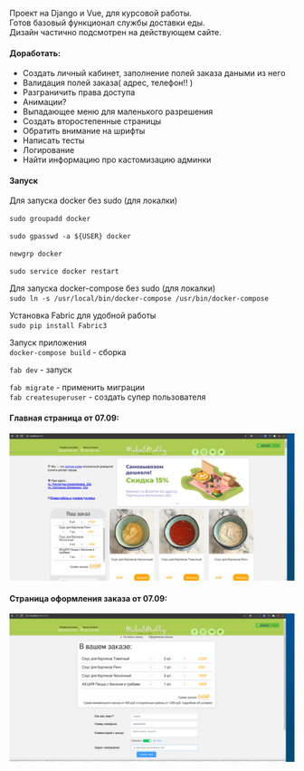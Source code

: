 Проект на Django и Vue, для курсовой работы.  
Готов базовый функционал службы доставки еды.  
Дизайн частично подсмотрен на действующем сайте.



#### Доработать:
- Создать личный кабинет, заполнение полей заказа даными из него
- Валидация полей заказа( адрес, телефон!! )
- Разграничить права доступа
- Анимации?
- Выпадающее меню для маленького разрешения
- Создать второстепенные страницы
- Обратить внимание на шрифты
- Написать тесты
- Логирование
- Найти информацию про кастомизацию админки


#### Запуск
Для запуска docker без sudo (для локалки)

`sudo groupadd docker`

`sudo gpasswd -a ${USER} docker`

`newgrp docker`

`sudo service docker restart`

Для запуска docker-compose без sudo (для локалки)  
`sudo ln -s /usr/local/bin/docker-compose /usr/bin/docker-compose`

Установка Fabric для удобной работы  
`sudo pip install Fabric3`

Запуск приложения  
`docker-compose build` - сборка

`fab dev` - запуск

`fab migrate` - применить миграции  
`fab createsuperuser` - создать супер пользователя  
#### Главная страница от 07.09:
![главная страница](screenshots/first.png )​
#### Cтраница оформления заказа от 07.09:
![страница заказа](screenshots/second.png )​
